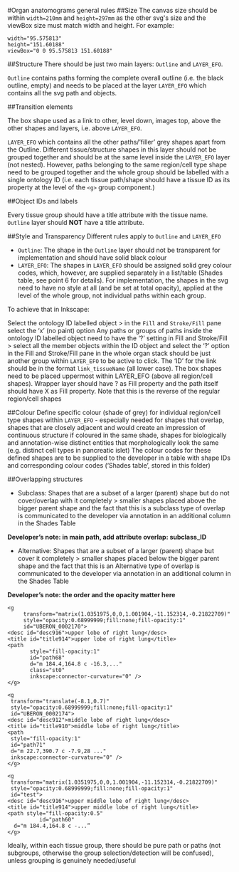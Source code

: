 #Organ anatomograms general rules
##Size 
The canvas size should be within `width=210mm` and `height=297mm` as the other svg's size and the viewBox size must match width and height.
For example:
```
width="95.575813"
height="151.60188"
viewBox="0 0 95.575813 151.60188"
```


##Structure
There should be just two main layers: `Outline` and `LAYER_EFO`.

`Outline` contains paths forming the complete overall outline (i.e. the black outline, empty) and needs to be placed at the layer `LAYER_EFO` which contains all the svg path and objects.

##Transition elements

The box shape used as a link to other, level down, images top, above the other shapes and layers, i.e. above `LAYER_EFO`.

`LAYER_EFO` which contains all the other paths/’filler’ grey shapes apart from the Outline. Different tissue/structure shapes in this layer should not be grouped together and should be at the same level inside the `LAYER_EFO` layer (not nested). However, paths belonging to the same region/cell type shape need to be grouped together and the whole group should be labelled with a single ontology ID (i.e. each tissue path/shape should have a tissue ID as its property at the level of the `<g>` group component.)

##Object IDs and labels 

Every tissue group should have a title attribute with the tissue name. `Outline` layer should **NOT** have a title attribute.




##Style and Transparency
Different rules apply to `Outline` and `LAYER_EFO`

- `Outline`: The shape in the `Outline` layer should not be transparent for implementation and should have solid black colour
- `LAYER_EFO`: The shapes in `LAYER_EFO` should be assigned solid grey colour codes, which, however, are supplied separately in a list/table (Shades table, see point 6 for details). For implementation, the shapes in the svg need to have no style at all (and be set at total opacity), applied at the level of the whole group, not individual paths within each group.

To achieve that in Inkscape:

Select the ontology ID labelled object > in the `Fill` and `Stroke/Fill` pane select the ‘x’ (no paint) option
Any paths or groups of paths inside the ontology ID labelled object need to have the ‘?’ setting in Fill and Stroke/Fill > select all the member objects within the ID object and select the ‘?’ option in the Fill and Stroke/Fill  pane
in the whole organ stack should be just another group within `LAYER_EFO` to be active to click. The ‘ID’ for the link should be in the format `link_tissueName` (all lower case). The box shapes need to be placed uppermost within LAYER_EFO (above all region/cell shapes). Wrapper layer should have ? as Fill property and the path itself should have X as Fill property. Note that this is the reverse of the regular region/cell shapes

##Colour 
Define specific colour (shade of grey) for individual region/cell type shapes within `LAYER_EFO` - especially needed for 
shapes that overlap, 
shapes that are closely adjacent and would create an impression of continuous structure if coloured in the same shade,
shapes for biologically and annotation-wise distinct entities that morphologically look the same (e.g. distinct cell types in pancreatic islet)
The colour codes for these defined shapes are to be supplied to the developer in a table with shape IDs and corresponding colour codes (‘Shades table’, stored in this folder)

##Overlapping structures
- Subclass: Shapes that are a subset of a larger (parent) shape but do not cover/overlap with it completely > smaller shapes placed above the bigger parent shape and the fact that this is a subclass type of overlap is communicated to the developer via annotation in an additional column in the Shades Table

**Developer’s note: in main path, add attribute overlap: subclass_ID**

- Alternative: Shapes that are a subset of a larger (parent) shape but cover it completely > smaller shapes placed below the bigger parent shape and the fact that this is an Alternative type of overlap is communicated to the developer via annotation in an additional column in the Shades Table

**Developer’s note: the order and the opacity matter here**
```
<g
     transform="matrix(1.0351975,0,0,1.001904,-11.152314,-0.21822709)"
     style="opacity:0.68999999;fill:none;fill-opacity:1"
     id="UBERON_0002170">
<desc id="desc916">upper lobe of right lung</desc>
<title id="title914">upper lobe of right lung</title>
<path
       style="fill-opacity:1"
       id="path68"
       d="m 184.4,164.8 c -16.3,..."
       class="st0"
       inkscape:connector-curvature="0" />
</g>

<g
 transform="translate(-8.1,0.7)"
 style="opacity:0.68999999;fill:none;fill-opacity:1"
 id="UBERON_0002174">
<desc id="desc912">middle lobe of right lung</desc>
<title id="title910">middle lobe of right lung</title>
<path
 style="fill-opacity:1"
 id="path71"
 d="m 22.7,390.7 c -7.9,28 ..."
 inkscape:connector-curvature="0" />
</g>

<g
 transform="matrix(1.0351975,0,0,1.001904,-11.152314,-0.21822709)"
 style="opacity:0.68999999;fill:none;fill-opacity:1"
 id="test">
<desc id="desc916">upper middle lobe of right lung</desc>
<title id="title914">upper middle lobe of right lung</title>
<path style="fill-opacity:0.5"
          id="path60"
  d="m 184.4,164.8 c -...”
</g>
```


Ideally, within each tissue group, there should be pure path or paths (not subgroups, otherwise the group selection/detection will be confused), unless grouping is genuinely needed/useful


